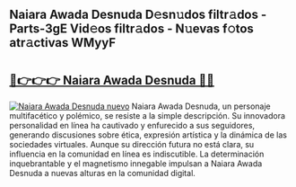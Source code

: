 ## Naiara Awada Desnuda D𝚎sn𝚞dos filtr𝚊dos - Parts-3gE Vid𝚎os filtr𝚊dos - N𝚞evas f𝚘tos atr𝚊ctivas WMyyF

# <h2><a href="http://mb598x.tromn.icu/?c=Naiara+Awada+Desnuda">🔗👉👉👉 Naiara Awada Desnuda 🔗🔗</a></h2>

[![Naiara Awada Desnuda nuevo](https://i.imgur.com/pEAQMta.gif)](http://mb598x.tromn.icu/?c=Naiara+Awada+Desnuda)
Naiara Awada Desnuda, un personaje multifacético y polémico, se resiste a la simple descripción. Su innovadora personalidad en línea ha cautivado y enfurecido a sus seguidores, generando discusiones sobre ética, expresión artística y la dinámica de las sociedades virtuales. Aunque su dirección futura no está clara, su influencia en la comunidad en línea es indiscutible. La determinación inquebrantable y el magnetismo innegable impulsan a Naiara Awada Desnuda a nuevas alturas en la comunidad digital.
